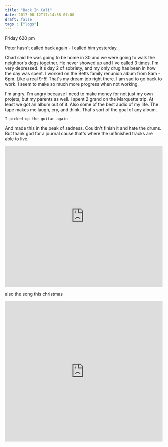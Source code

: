 ```yaml
---
title: "Back In Cali"
date: 2017-08-12T17:14:58-07:00
draft: false
tags : ["logs"]
---
```


Friday 620 pm

Peter hasn't called back again - I called him yesterday.

Chad said he was going to be home in 30 and we were going to walk the neighbor's dogs together. He never showed up and I've called 3 times. I'm very depressed. It's day 2 of sobriety, and my only drug has been in how the day was spent. I worked on the Betts family renunion album from 8am - 6pm. Like a real 9-5! That's my dream job right there. I am sad to go back to work. I seem to make so much more progress when not working.

I'm angry. I'm angry because I need to make money for not just my own projets, but my parents as well. I spent 2 grand on the Marquette trip. At least we got an album out of it. Also some of the best audio of my life. The tape makes me laugh, cry, and think. That's sort of the goal of any album.

```
I picked up the guitar again
```

And made this in the peak of sadness. Couldn't finish it and hate the drums. But thank god for a journal cause that's where the unfinished tracks are able to live.

<iframe width="100%" height="450" scrolling="no" frameborder="no" src="https://w.soundcloud.com/player/?url=https%3A//api.soundcloud.com/tracks/337634762%3Fsecret_token%3Ds-9Kdny&amp;auto_play=false&amp;hide_related=false&amp;show_comments=true&amp;show_user=true&amp;show_reposts=false&amp;visual=true"></iframe>



also the song this christmas

<iframe width="100%" height="450" scrolling="no" frameborder="no" src="https://w.soundcloud.com/player/?url=https%3A//api.soundcloud.com/tracks/337638613%3Fsecret_token%3Ds-np4Yr&amp;auto_play=false&amp;hide_related=false&amp;show_comments=true&amp;show_user=true&amp;show_reposts=false&amp;visual=true"></iframe>
